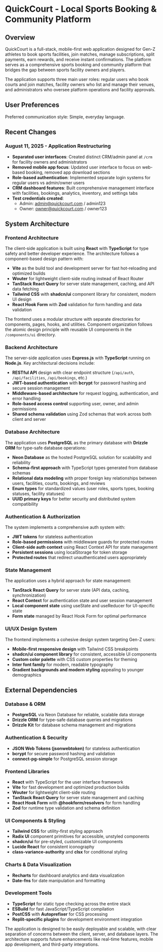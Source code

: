 # QuickCourt - Local Sports Booking & Community Platform

## Overview

QuickCourt is a full-stack, mobile-first web application designed for Gen-Z athletes to book sports facilities, join matches, manage subscriptions, split payments, earn rewards, and receive instant confirmations. The platform serves as a comprehensive sports booking and community platform that bridges the gap between sports facility owners and players.

The application supports three main user roles: regular users who book courts and join matches, facility owners who list and manage their venues, and administrators who oversee platform operations and facility approvals.

## User Preferences

Preferred communication style: Simple, everyday language.

## Recent Changes

### August 11, 2025 - Application Restructuring
- **Separated user interfaces**: Created distinct CRM/admin panel at `/crm` for facility owners and administrators
- **Removed mobile app focus**: Updated user interface to focus on web-based booking, removed app download sections
- **Role-based authentication**: Implemented separate login systems for regular users vs admin/owner users
- **CRM dashboard features**: Built comprehensive management interface with facilities, bookings, analytics, inventory, and settings tabs
- **Test credentials created**: 
  - Admin: admin@quickcourt.com / admin123
  - Owner: owner@quickcourt.com / owner123

## System Architecture

### Frontend Architecture
The client-side application is built using **React** with **TypeScript** for type safety and better developer experience. The architecture follows a component-based design pattern with:

- **Vite** as the build tool and development server for fast hot-reloading and optimized builds
- **Wouter** for lightweight client-side routing instead of React Router
- **TanStack React Query** for server state management, caching, and API data fetching
- **Tailwind CSS** with **shadcn/ui** component library for consistent, modern UI design
- **React Hook Form** with **Zod** validation for form handling and data validation

The frontend uses a modular structure with separate directories for components, pages, hooks, and utilities. Component organization follows the atomic design principle with reusable UI components in the `/components/ui` directory.

### Backend Architecture
The server-side application uses **Express.js** with **TypeScript** running on **Node.js**. Key architectural decisions include:

- **RESTful API** design with clear endpoint structure (`/api/auth`, `/api/facilities`, `/api/bookings`, etc.)
- **JWT-based authentication** with **bcrypt** for password hashing and secure session management
- **Middleware-based architecture** for request logging, authentication, and error handling
- **Role-based access control** supporting user, owner, and admin permissions
- **Shared schema validation** using Zod schemas that work across both client and server

### Database Architecture
The application uses **PostgreSQL** as the primary database with **Drizzle ORM** for type-safe database operations:

- **Neon Database** as the hosted PostgreSQL solution for scalability and reliability
- **Schema-first approach** with TypeScript types generated from database schemas
- **Relational data modeling** with proper foreign key relationships between users, facilities, courts, bookings, and reviews
- **Enum types** for standardized values (user roles, sports types, booking statuses, facility statuses)
- **UUID primary keys** for better security and distributed system compatibility

### Authentication & Authorization
The system implements a comprehensive auth system with:

- **JWT tokens** for stateless authentication
- **Role-based permissions** with middleware guards for protected routes
- **Client-side auth context** using React Context API for state management
- **Persistent sessions** using localStorage for token storage
- **Protected routes** that redirect unauthenticated users appropriately

### State Management
The application uses a hybrid approach for state management:

- **TanStack React Query** for server state (API data, caching, synchronization)
- **React Context** for authentication state and user session management
- **Local component state** using useState and useReducer for UI-specific state
- **Form state** managed by React Hook Form for optimal performance

### UI/UX Design System
The frontend implements a cohesive design system targeting Gen-Z users:

- **Mobile-first responsive design** with Tailwind CSS breakpoints
- **shadcn/ui component library** for consistent, accessible UI components
- **Custom color palette** with CSS custom properties for theming
- **Inter font family** for modern, readable typography
- **Gradient backgrounds and modern styling** appealing to younger demographics

## External Dependencies

### Database & ORM
- **PostgreSQL** via Neon Database for reliable, scalable data storage
- **Drizzle ORM** for type-safe database queries and migrations
- **Drizzle Kit** for database schema management and migrations

### Authentication & Security
- **JSON Web Tokens (jsonwebtoken)** for stateless authentication
- **bcrypt** for secure password hashing and validation
- **connect-pg-simple** for PostgreSQL session storage

### Frontend Libraries
- **React** with TypeScript for the user interface framework
- **Vite** for fast development and optimized production builds
- **Wouter** for lightweight client-side routing
- **TanStack React Query** for server state management and caching
- **React Hook Form** with **@hookform/resolvers** for form handling
- **Zod** for runtime type validation and schema definition

### UI Components & Styling
- **Tailwind CSS** for utility-first styling approach
- **Radix UI** component primitives for accessible, unstyled components
- **shadcn/ui** for pre-styled, customizable UI components
- **Lucide React** for consistent iconography
- **class-variance-authority** and **clsx** for conditional styling

### Charts & Data Visualization
- **Recharts** for dashboard analytics and data visualization
- **Date-fns** for date manipulation and formatting

### Development Tools
- **TypeScript** for static type checking across the entire stack
- **ESBuild** for fast JavaScript/TypeScript compilation
- **PostCSS** with **Autoprefixer** for CSS processing
- **Replit-specific plugins** for development environment integration

The application is designed to be easily deployable and scalable, with clear separation of concerns between the client, server, and database layers. The architecture supports future enhancements like real-time features, mobile app development, and third-party integrations.